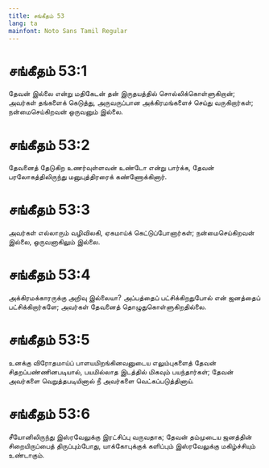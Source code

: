 ```yaml
---
title: சங்கீதம் 53
lang: ta
mainfont: Noto Sans Tamil Regular
---
```


# சங்கீதம் 53:1

தேவன் இல்லை என்று மதிகேடன் தன் இருதயத்தில் சொல்லிக்கொள்ளுகிறான்; அவர்கள் தங்களைக் கெடுத்து, அருவருப்பான அக்கிரமங்களைச் செய்து வருகிறார்கள்; நன்மைசெய்கிறவன் ஒருவனும் இல்லை.

# சங்கீதம் 53:2

தேவனைத் தேடுகிற உணர்வுள்ளவன் உண்டோ என்று பார்க்க, தேவன் பரலோகத்திலிருந்து மனுபுத்திரரைக் கண்ணோக்கினார்.

# சங்கீதம் 53:3

அவர்கள் எல்லாரும் வழிவிலகி, ஏகமாய்க் கெட்டுப்போனார்கள்; நன்மைசெய்கிறவன் இல்லை, ஒருவனாகிலும் இல்லை.

# சங்கீதம் 53:4

அக்கிரமக்காரருக்கு அறிவு இல்லையா? அப்பத்தைப் பட்சிக்கிறதுபோல் என் ஜனத்தைப் பட்சிக்கிறார்களே; அவர்கள் தேவனைத் தொழுதுகொள்ளுகிறதில்லை.

# சங்கீதம் 53:5

உனக்கு விரோதமாய்ப் பாளயமிறங்கினவனுடைய எலும்புகளைத் தேவன் சிதறப்பண்ணினபடியால், பயமில்லாத இடத்தில் மிகவும் பயந்தார்கள்; தேவன் அவர்களை வெறுத்தபடியினால் நீ அவர்களை வெட்கப்படுத்தினாய்.

# சங்கீதம் 53:6

சீயோனிலிருந்து இஸ்ரவேலுக்கு இரட்சிப்பு வருவதாக; தேவன் தம்முடைய ஜனத்தின் சிறையிருப்பைத் திருப்பும்போது, யாக்கோபுக்குக் களிப்பும் இஸ்ரவேலுக்கு மகிழ்ச்சியும் உண்டாகும்.

